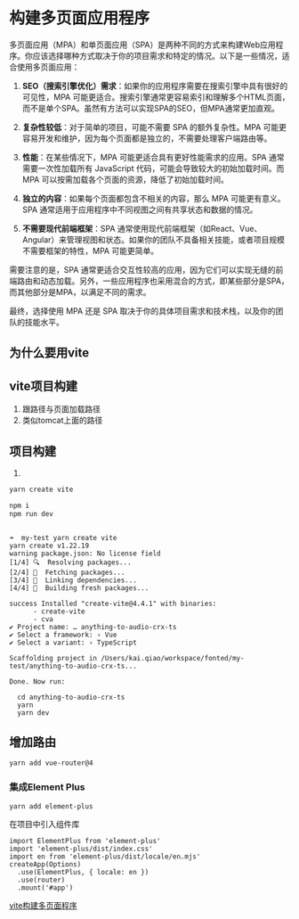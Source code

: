 # 构建多页面应用程序

多页面应用（MPA）和单页面应用（SPA）是两种不同的方式来构建Web应用程序。你应该选择哪种方式取决于你的项目需求和特定的情况。以下是一些情况，适合使用多页面应用：

1. **SEO（搜索引擎优化）需求**：如果你的应用程序需要在搜索引擎中具有很好的可见性，MPA 可能更适合。搜索引擎通常更容易索引和理解多个HTML页面，而不是单个SPA。虽然有方法可以实现SPA的SEO，但MPA通常更加直观。

2. **复杂性较低**：对于简单的项目，可能不需要 SPA 的额外复杂性。MPA 可能更容易开发和维护，因为每个页面都是独立的，不需要处理客户端路由等。

3. **性能**：在某些情况下，MPA 可能更适合具有更好性能需求的应用。SPA 通常需要一次性加载所有 JavaScript 代码，可能会导致较大的初始加载时间。而 MPA 可以按需加载各个页面的资源，降低了初始加载时间。

4. **独立的内容**：如果每个页面都包含不相关的内容，那么 MPA 可能更有意义。SPA 通常适用于应用程序中不同视图之间有共享状态和数据的情况。

5. **不需要现代前端框架**：SPA 通常使用现代前端框架（如React、Vue、Angular）来管理视图和状态。如果你的团队不具备相关技能，或者项目规模不需要框架的特性，MPA 可能更简单。

需要注意的是，SPA 通常更适合交互性较高的应用，因为它们可以实现无缝的前端路由和动态加载。另外，一些应用程序也采用混合的方式，即某些部分是SPA，而其他部分是MPA，以满足不同的需求。

最终，选择使用 MPA 还是 SPA 取决于你的具体项目需求和技术栈，以及你的团队的技能水平。


## 为什么要用vite
## vite项目构建
1. 跟路径与页面加载路径
2. 类似tomcat上面的路径
## 项目构建
1. 

``` javascript
yarn create vite

npm i
npm run dev
```

```

➜  my-test yarn create vite
yarn create v1.22.19
warning package.json: No license field
[1/4] 🔍  Resolving packages...
[2/4] 🚚  Fetching packages...
[3/4] 🔗  Linking dependencies...
[4/4] 🔨  Building fresh packages...

success Installed "create-vite@4.4.1" with binaries:
      - create-vite
      - cva
✔ Project name: … anything-to-audio-crx-ts
✔ Select a framework: › Vue
✔ Select a variant: › TypeScript

Scaffolding project in /Users/kai.qiao/workspace/fonted/my-test/anything-to-audio-crx-ts...

Done. Now run:

  cd anything-to-audio-crx-ts
  yarn
  yarn dev
```


## 增加路由

```
yarn add vue-router@4
```
### 集成Element Plus

```
yarn add element-plus
```
在项目中引入组件库
```
import ElementPlus from 'element-plus'
import 'element-plus/dist/index.css'
import en from 'element-plus/dist/locale/en.mjs'
createApp(Options)
  .use(ElementPlus, { locale: en })
  .use(router)
  .mount('#app')

```


[vite构建多页面程序](https://juejin.cn/post/7106707438900314148)